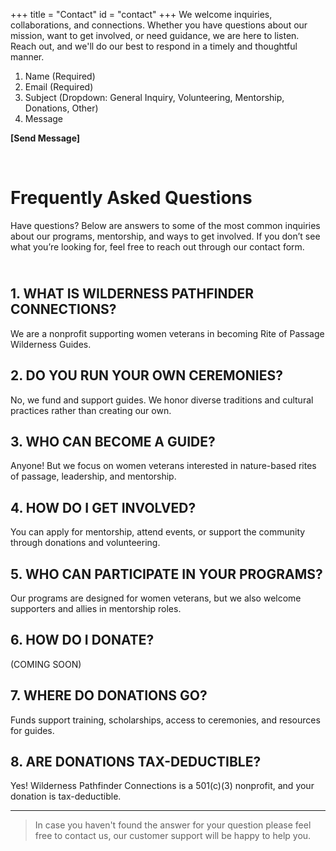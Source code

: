 +++
title = "Contact"
id = "contact"
+++
We welcome inquiries, collaborations, and connections. Whether you have questions about our mission, want to get involved, or need guidance, we are here to listen. Reach out, and we'll do our best to respond in a timely and thoughtful manner.

1. Name (Required)
2. Email (Required)
3. Subject (Dropdown: General Inquiry, Volunteering, Mentorship, Donations, Other)
4. Message

**\[Send Message\]**

&nbsp;

# Frequently Asked Questions

Have questions? Below are answers to some of the most common inquiries about our programs, mentorship, and ways to get involved. If you don’t see what you’re looking for, feel free to reach out through our contact form.

## <br>1\. WHAT IS WILDERNESS PATHFINDER CONNECTIONS?

We are a nonprofit supporting women veterans in becoming Rite of Passage Wilderness Guides.

## 2\. DO YOU RUN YOUR OWN CEREMONIES?

No, we fund and support guides. We honor diverse traditions and cultural practices rather than creating our own.

## 3\. WHO CAN BECOME A GUIDE?

Anyone! But we focus on women veterans interested in nature-based rites of passage, leadership, and mentorship.

## 4\. HOW DO I GET INVOLVED?

You can apply for mentorship, attend events, or support the community through donations and volunteering.

## 5\. WHO CAN PARTICIPATE IN YOUR PROGRAMS?

Our programs are designed for women veterans, but we also welcome supporters and allies in mentorship roles.

## 6\. HOW DO I DONATE?

(COMING SOON)

## 7\. WHERE DO DONATIONS GO?

Funds support training, scholarships, access to ceremonies, and resources for guides.

## 8\. ARE DONATIONS TAX-DEDUCTIBLE?

Yes! Wilderness Pathfinder Connections is a 501(c)(3) nonprofit, and your donation is tax-deductible.

---

> In case you haven't found the answer for your question please feel free to contact us, our customer support will be happy to help you.